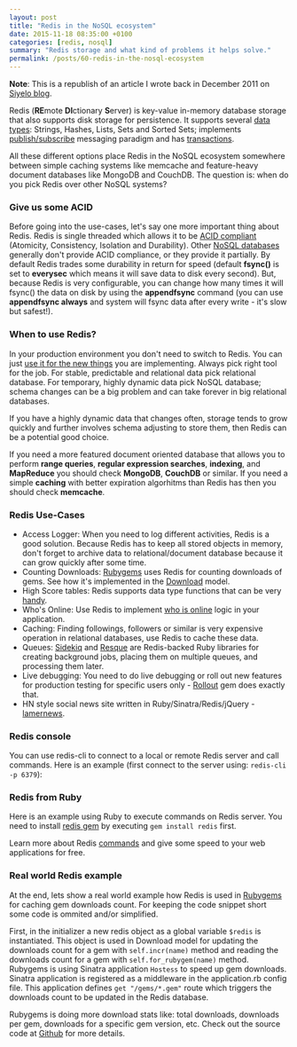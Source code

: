 ```yaml
---
layout: post
title: "Redis in the NoSQL ecosystem"
date: 2015-11-18 08:35:00 +0100
categories: [redis, nosql]
summary: "Redis storage and what kind of problems it helps solve."
permalink: /posts/60-redis-in-the-nosql-ecosystem
---
```


**Note**: This is a republish of an article I wrote back in December 2011 on [Siyelo blog](http://blog.siyelo.com/redis-in-the-nosql-ecosystem/).

Redis (<strong>RE</strong>mote <strong>DI</strong>ctionary <strong>S</strong>erver) is key-value in-memory database storage that also supports disk storage for persistence. It supports several [data types](http://redis.io/topics/data-types-intro): Strings, Hashes, Lists, Sets and Sorted Sets; implements [publish/subscribe](http://redis.io/topics/pubsub) messaging paradigm and has [transactions](http://redis.io/topics/transactions).

All these different options place Redis in the NoSQL ecosystem somewhere between simple caching systems like memcache and feature-heavy document databases like MongoDB and CouchDB. The question is: when do you pick Redis over other NoSQL systems?

### Give us some ACID

Before going into the use-cases, let's say one more important thing about Redis. Redis is single threaded which allows it to be [ACID compliant](http://en.wikipedia.org/wiki/ACID) (Atomicity, Consistency, Isolation and Durability). Other [NoSQL databases](http://nosql-database.org/) generally don't provide ACID compliance, or they provide it partially. By default Redis trades some durability in return for speed (default **fsync()** is set to **everysec** which means it will save data to disk every second). But, because Redis is very configurable, you can change how many times it will fsync() the data on disk by using the **appendfsync** command (you can use **appendfsync always** and system will fsync data after every write - it's slow but safest!).

### When to use Redis?

In your production environment you don't need to switch to Redis. You can just [use it for the new things](http://antirez.com/post/take-advantage-of-redis-adding-it-to-your-stack.html) you are implementing. Always pick right tool for the job. For stable, predictable and relational data pick relational database. For temporary, highly dynamic data pick NoSQL database; schema changes can be a big problem and can take forever in big relational databases.

If you have a highly dynamic data that changes often, storage tends to grow quickly and further involves schema adjusting to store them, then Redis can be a potential good choice.

If you need a more featured document oriented database that allows you to perform **range queries**, **regular expression searches**, **indexing**, and **MapReduce** you should check **MongoDB**, **CouchDB** or similar. If you need a simple **caching** with better expiration algorhitms than Redis has then you should check **memcache**.

### Redis Use-Cases

* Access Logger: When you need to log different activities, Redis is a good solution. Because Redis has to keep all stored objects in memory, don't forget to archive data to relational/document database because it can grow quickly after some time.
* Counting Downloads: [Rubygems](https://github.com/rubygems/rubygems.org) uses Redis for counting downloads of gems. See how it's implemented in the [Download](https://github.com/rubygems/rubygems.org/blob/master/app/models/download.rb) model.
* High Score tables: Redis supports data type functions that can be very [handy](http://www.agoragames.com/blog/2011/01/01/creating-high-score-tables-leaderboards-using-redis/).
* Who's Online: Use Redis to implement [who is online](http://www.lukemelia.com/blog/archives/2010/01/17/redis-in-practice-whos-online/) logic in your application.
* Caching: Finding followings, followers or similar is very expensive operation in relational databases, use Redis to cache these data.
* Queues: [Sidekiq](https://github.com/mperham/sidekiq) and [Resque](https://github.com/defunkt/resque) are Redis-backed Ruby libraries for creating background jobs, placing them on multiple queues, and processing them later.
* Live debugging: You need to do live debugging or roll out new features for production testing for specific users only - [Rollout](https://github.com/jamesgolick/rollout) gem does exactly that.
* HN style social news site written in Ruby/Sinatra/Redis/jQuery - [lamernews](https://github.com/antirez/lamernews).


### Redis console

You can use redis-cli to connect to a local or remote Redis server and call commands. Here is an example (first connect to the server using: `redis-cli -p 6379`):


### Redis from Ruby

Here is an example using Ruby to execute commands on Redis server. You need to install [redis gem](https://github.com/redis/redis-rb) by executing `gem install redis` first.

Learn more about Redis [commands](http://redis.io/commands) and give some speed to your web applications for free.

### Real world Redis example

At the end, lets show a real world example how Redis is used in [Rubygems](http://rubygems.org/) for caching gem downloads count. For keeping the code snippet short some code is ommited and/or simplified.

First, in the initializer a new redis object as a global variable `$redis` is instantiated. This object is used in Download model for updating the downloads count for a gem with `self.incr(name)` method and reading the downloads count for a gem with `self.for_rubygem(name)` method. Rubygems is using Sinatra application `Hostess` to speed up gem downloads. Sinatra application is registered as a middleware in the application.rb config file. This application  defines `get "/gems/*.gem"` route which triggers the downloads count to be updated in the Redis database.

Rubygems is doing more download stats like: total downloads, downloads per gem, downloads for a specific gem version, etc. Check out the source code at [Github](https://github.com/rubygems/rubygems.org) for more details.
